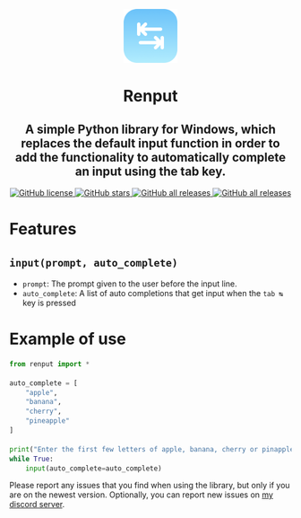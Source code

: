 <p align="center">
<img src="https://raw.githubusercontent.com/JaegerwaldDev/Renput/main/Renput_ReadMe.png" height="96px"/>
</p>
<h1 align="center">Renput</h1>
<h2 align="center">A simple Python library for Windows, which replaces the default input function in order to add the functionality to automatically complete an input using the tab key.</h2>
<p align="center">
<a href="https://github.com/JaegerwaldDev/Renput/blob/master/LICENSE">
    <img alt="GitHub license" src="https://img.shields.io/github/license/JaegerwaldDev/Renput">
</a>
<a href="https://github.com/JaegerwaldDev/Renput/stargazers">
    <img alt="GitHub stars" src="https://img.shields.io/github/stars/JaegerwaldDev/Renput">
</a>
<a href="https://github.com/JaegerwaldDev/Renput">
    <img alt="GitHub all releases" src="https://img.shields.io/github/downloads/JaegerwaldDev/Renput/total">
</a>
<a href="https://github.com/JaegerwaldDev/Renput">
    <img alt="GitHub all releases" src="https://img.shields.io/github/watchers/JaegerwaldDev/Renput">
</a>
</p>

# Features

## `input(prompt, auto_complete)`

- `prompt`: The prompt given to the user before the input line.
- `auto_complete`: A list of auto completions that get input when the `tab ↹` key is pressed

# Example of use
```py
from renput import *

auto_complete = [
    "apple",
    "banana",
    "cherry",
    "pineapple"
]

print("Enter the first few letters of apple, banana, cherry or pinapple,\nthen press tab to see the functionality of Renput:")
while True:
    input(auto_complete=auto_complete)
```

Please report any issues that you find when using the library, but only if you are on the newest version.
Optionally, you can report new issues on [my discord server](https://discord.gg/MRb8jQf9fU).
